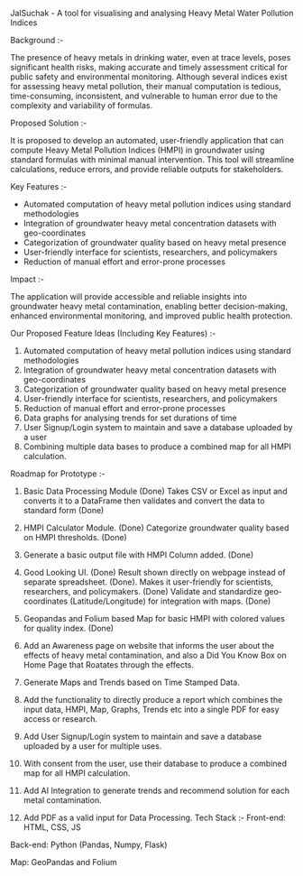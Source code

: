 JalSuchak - A tool for visualising and analysing Heavy Metal Water Pollution Indices

Background :-

The presence of heavy metals in drinking water, even at trace levels, poses significant health risks, making accurate and timely assessment critical for public safety and environmental monitoring. Although several indices exist for assessing heavy metal pollution, their manual computation is tedious, time-consuming, inconsistent, and vulnerable to human error due to the complexity and variability of formulas.

Proposed Solution :-

It is proposed to develop an automated, user-friendly application that can compute Heavy Metal Pollution Indices (HMPI) in groundwater using standard formulas with minimal manual intervention. This tool will streamline calculations, reduce errors, and provide reliable outputs for stakeholders.

Key Features :-

- Automated computation of heavy metal pollution indices using standard methodologies
- Integration of groundwater heavy metal concentration datasets with geo-coordinates
- Categorization of groundwater quality based on heavy metal presence
- User-friendly interface for scientists, researchers, and policymakers
- Reduction of manual effort and error-prone processes

Impact :-

The application will provide accessible and reliable insights into groundwater heavy metal contamination, enabling better decision-making, enhanced environmental monitoring, and improved public health protection.


Our Proposed Feature Ideas (Including Key Features) :-

1. Automated computation of heavy metal pollution indices using standard methodologies
2. Integration of groundwater heavy metal concentration datasets with geo-coordinates
3. Categorization of groundwater quality based on heavy metal presence
4. User-friendly interface for scientists, researchers, and policymakers
5. Reduction of manual effort and error-prone processes
6. Data graphs for analysing trends for set durations of time
7. User Signup/Login system to maintain and save a database uploaded by a user
8. Combining multiple data bases to produce a combined map for all HMPI calculation.


Roadmap for Prototype :-

1. Basic Data Processing Module (Done)
   Takes CSV or Excel as input and converts it to a DataFrame then validates and convert the data to standard form (Done)

2. HMPI Calculator Module. (Done)
   Categorize groundwater quality based on HMPI thresholds. (Done)

3. Generate a basic output file with HMPI Column added. (Done)

4. Good Looking UI. (Done)
   Result shown directly on webpage instead of separate spreadsheet. (Done).
   Makes it user-friendly for scientists, researchers, and policymakers. (Done)
   Validate and standardize geo-coordinates (Latitude/Longitude) for integration with maps. (Done)

5. Geopandas and Folium based Map for basic HMPI with colored values for quality index. (Done)

6. Add an Awareness page on website that informs the user about the effects of heavy metal contamination, and also a Did You Know Box on Home Page that Roatates through the effects.
   
7. Generate Maps and Trends based on Time Stamped Data.

8. Add the functionality to directly produce a report which combines the input data, HMPI, Map, Graphs, Trends etc into a single PDF for easy access or research.

9. Add User Signup/Login system to maintain and save a database uploaded by a user for multiple uses.

10. With consent from the user, use their database to produce a combined map for all HMPI calculation.

11. Add AI Integration to generate trends and recommend solution for each metal contamination.

12. Add PDF as a valid input for Data Processing.
Tech Stack :-
Front-end: HTML, CSS, JS

Back-end: Python (Pandas, Numpy, Flask)

Map: GeoPandas and Folium
